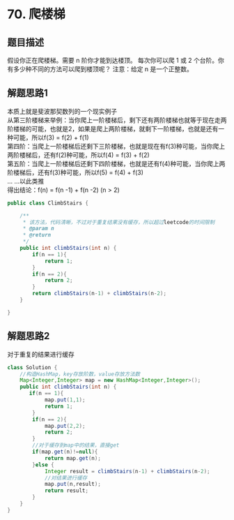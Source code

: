# 70. 爬楼梯

## 题目描述
假设你正在爬楼梯。需要 n 阶你才能到达楼顶。
每次你可以爬 1 或 2 个台阶。你有多少种不同的方法可以爬到楼顶呢？
注意：给定 n 是一个正整数。

## 解题思路1
本质上就是斐波那契数列的一个现实例子<br>
从第三阶楼梯来举例：当你爬上一阶楼梯后，剩下还有两阶楼梯也就等于现在走两阶楼梯的可能，也就是2，如果是爬上两阶楼梯，就剩下一阶楼梯，也就是还有一种可能，所以f(3) = f(2) + f(1)<br>
第四阶：当爬上一阶楼梯后还剩下三阶楼梯，也就是现在有f(3)种可能，当你爬上两阶楼梯后，还有f(2)种可能，所以f(4) = f(3) + f(2)<br>
第五阶：当爬上一阶楼梯后还剩下四阶楼梯，也就是还有f(4)种可能，当你爬上两阶楼梯后，还有f(3)种可能，所以f(5) = f(4) + f(3)<br>
... ...以此类推<br>
得出结论：f(n) = f(n -1) + f(n -2) (n > 2)
```java
public class ClimbStairs {

    /**
     * 该方法，代码清晰，不过对于重复结果没有缓存，所以超过leetcode的时间限制
     * @param n
     * @return
     */
    public int climbStairs(int n) {
        if(n == 1){
            return 1;
        }
        if(n == 2){
            return 2;
        }
        return climbStairs(n-1) + climbStairs(n-2);
    }

}
```
## 解题思路2
对于重复的结果进行缓存
```java
class Solution {
    //构造HashMap，key存放阶数，value存放方法数
    Map<Integer,Integer> map = new HashMap<Integer,Integer>();
    public int climbStairs(int n) {
       if(n == 1){
            map.put(1,1);
            return 1;
        }
        if(n == 2){
            map.put(2,2);
            return 2;
        }
        //对于缓存到map中的结果，直接get
        if(map.get(n)!=null){
            return map.get(n);
        }else {
            Integer result = climbStairs(n-1) + climbStairs(n-2);
            //对结果进行缓存
            map.put(n,result);
            return result;
        }
    }
}
```
